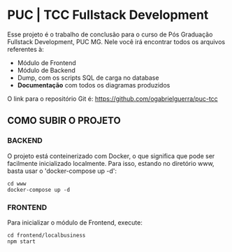 # PUC | TCC Fullstack Development

Esse projeto é o trabalho de conclusão para o curso de Pós Graduação Fullstack Development, PUC MG.
Nele você irá encontrar todos os arquivos referentes à:
- Módulo de Frontend
- Módulo de Backend
- Dump, com os scripts SQL de carga no database
- **Documentação** com todos os diagramas produzidos

O link para o repositório Git é:
https://github.com/ogabrielguerra/puc-tcc

## COMO SUBIR O PROJETO
### BACKEND
O projeto está conteinerizado com Docker, o que significa que pode ser facilmente inicializado localmente.
Para isso, estando no diretório www, basta usar o 'docker-compose up -d':
```
cd www
docker-compose up -d
```
### FRONTEND
Para inicializar o módulo de Frontend, execute:
```
cd frontend/localbusiness
npm start
```